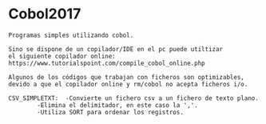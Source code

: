 # Cobol2017
	Programas simples utilizando cobol.
  
	Sino se dispone de un copilador/IDE en el pc puede utiltizar
	el siguiente copilador online:
	https://www.tutorialspoint.com/compile_cobol_online.php
	
	Algunos de los códigos que trabajan con ficheros son optimizables,
	devido a que el copilador online y rm/cobol no acepta ficheros i/o.
	
	CSV_SIMPLETXT:  -Convierte un fichero csv a un fichero de texto plano.
			-Elimina el delimitador, en este caso la ','.
			-Utiliza SORT para ordenar los registros.
									
									
	
